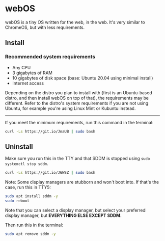 # webOS
webOS is a tiny OS written for the web, in the web. It's very similar to ChromeOS, but with less requirements.
## Install
### Recommended system requirements
- Any CPU
- 3 gigabytes of RAM
- 10 gigabytes of disk space (base: Ubuntu 20.04 using minimal install)
- Internet access

Depending on the distro you plan to install with (first is an Ubuntu-based distro, and then install webOS on top of that), the requirements may be different. Refer to the distro's system requirements if you are not using Ubuntu, for example you're using Linux Mint or Kubuntu instead.
<hr>

If you meet the minimum requirements, run this command in the terminal:

```bash
curl -Ls https://git.io/JnaUB | sudo bash
```

## Uninstall

Make sure you run this in the TTY and that SDDM is stopped using `sudo systemctl stop sddm`.

```bash
curl -Ls https://git.io/J6WSZ | sudo bash
```

Note: Some display managers are stubborn and won't boot into. If that's the case, run this in TTY5:

```bash
sudo apt install sddm -y
sudo reboot
```

Note that you can select a display manager, but select your preferred display manager, but **EVERYTHING ELSE EXCEPT SDDM**.

Then run this in the terminal:
```bash
sudo apt remove sddm -y
```
